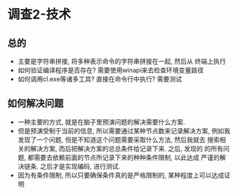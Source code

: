 # 调查2-技术

## 总的
- 主要是字符串拼接, 将多种表示命令的字符串拼接在一起, 然后从
终端上执行
- 如何验证编译程序是否存在? 需要使用winapi来去检查环境变量路径
- 如何调用cl.exe等诸多工具? 直接在命令行中执行? 需要测试

## 如何解决问题
- 一种主要的方式, 就是在脑子里预演问题的解决需要什么方案.
- 但是预演受制于当前的信息, 所以需要通过某种节点数来记录解决方案,
例如我发现了一个问题, 但是不知道这个问题需要采取什么方法, 然后我就去
搜索相关的解决方案, 而后把解决方案的总总条件给记录下来. 之后, 发现的
的所有问题, 都需要去依赖前面的节点所记录下来的种种条件限制, 以此达成
严谨的解决链条. 之后才是实现编码, 进行测试.
- 因为有条件限制, 所以只要确保条件真的是严格限制的, 某种程度上可以达成证明
